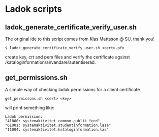 # Ladok scripts

## ladok_generate_certificate_verify_user.sh

The original ide to this script comes from Klas Mattsson @ SU, thank you!

`$ ladok_generate_certificate_verify_user.sh <cert>.pfx`

create key, crt and pem files and verify the certificate against /kataloginformation/anvandare/autentiserad.

## get_permissions.sh
A simple way of checking ladok permissions for a client certificate

`get_permissons.sh <cert> <key>`

will print something like:
```
Ladok permission:
"41000: systemaktivitet.common.publik_feed"
"61001: systemaktivitet.studentinformation.lasa"
"11004: systemaktivitet.kataloginformation.las"
```